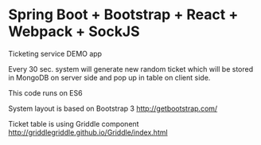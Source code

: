 # Spring Boot + Bootstrap + React + Webpack + SockJS

Ticketing service DEMO app

Every 30 sec. system will generate new random ticket which will be stored in MongoDB on server side and pop up in table on client side. 

This code runs on ES6

System layout is based on Bootstrap 3
http://getbootstrap.com/

Ticket table is using Griddle component
http://griddlegriddle.github.io/Griddle/index.html